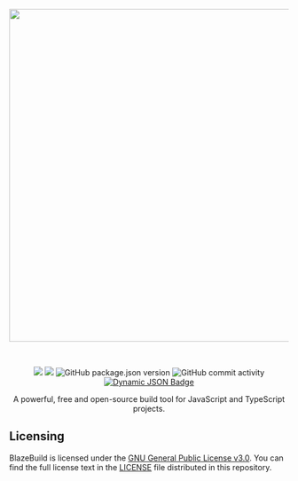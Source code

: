 <p align="center">
<a href="https://github.com/onesoft-sudo/sudobot/tree/main/blazebuild" title="BlazeBuild" target="_blank">
<img src="https://res.cloudinary.com/rakinar2/image/upload/v1720451755/brfmjkzdtemin6uddsfr" width="600px">
</a> 
</p>

<br />

<p align="center">
<a href="https://github.com/onesoft-sudo/sudobot/actions/workflows/blazebuild.yml"><img src="https://img.shields.io/github/actions/workflow/status/onesoft-sudo/sudobot/blazebuild.yml?style=flat&logo=github&logoColor=white&label=Build&labelColor=black&color=rgb(50%2C50%2C50)&cacheSeconds=60"></a>
<a href="https://gnu.org/licenses/agpl-3.0.html"><img src="https://img.shields.io/badge/AGPL--3.0-black?style=flat&logo=data%3Aimage%2Fsvg%2Bxml%3Bbase64%2C77u%2FPD94bWwgdmVyc2lvbj0iMS4wIiBlbmNvZGluZz0idXRmLTgiPz4NCjwhRE9DVFlQRSBzdmcgUFVCTElDICItLy9XM0MvL0RURCBTVkcgMS4xLy9FTiINCgkiaHR0cDovL3d3dy53My5vcmcvR3JhcGhpY3MvU1ZHLzEuMS9EVEQvc3ZnMTEuZHRkIj4NCjxzdmcgd2lkdGg9IjE5N3B4IiBoZWlnaHQ9IjE5N3B4IiB4bWxucz0iaHR0cDovL3d3dy53My5vcmcvMjAwMC9zdmciIHZlcnNpb249IjEuMSI%2BDQoJPGNpcmNsZSBjeD0iOTgiIGN5PSI5OCIgcj0iOTgiIGZpbGw9ImJsYWNrIi8%2BDQoJPGNpcmNsZSBjeD0iOTgiIGN5PSI5OCIgcj0iNzgiIGZpbGw9IndoaXRlIi8%2BDQoJPGNpcmNsZSBjeD0iOTgiIGN5PSI5OCIgcj0iNTUiIGZpbGw9ImJsYWNrIi8%2BDQoJPGNpcmNsZSBjeD0iOTgiIGN5PSI5OCIgcj0iMzAiIGZpbGw9IndoaXRlIi8%2BDQoJPHJlY3QgeD0iMTE1IiB5PSI4NSIgd2lkdGg9IjQ1IiBoZWlnaHQ9IjI1IiBmaWxsPSJ3aGl0ZSIvPg0KPC9zdmc%2B&logoColor=%23fff&label=License&labelColor=%23000&color=rgb(50%2C50%2C50)" /></a>
<img alt="GitHub package.json version" src="https://img.shields.io/github/package-json/v/onesoft-sudo/sudobot?filename=blazebuild%2Fpackage.json&style=flat&logo=npm&logoColor=%23fff&label=Version&labelColor=%23000&color=rgb(50%2C50%2C50)&cacheSeconds=120">
<img alt="GitHub commit activity" src="https://img.shields.io/github/commit-activity/w/onesoft-sudo/sudobot?style=flat&logo=git&logoColor=white&label=Commits&labelColor=%23000&color=rgb(50%2C%2050%2C%2050)&cacheSeconds=60">
<a href="https://discord.gg/892GWhTzgs"><img alt="Dynamic JSON Badge" src="https://img.shields.io/badge/dynamic/json?url=https%3A%2F%2Fdiscord.com%2Fapi%2Fguilds%2F964969362073198652%2Fwidget.json&query=presence_count&suffix=%20online&style=flat&logo=discord&logoColor=white&label=Discord&labelColor=%23000&color=rgb(50%2C%2050%2C%2050)&cacheSeconds=60&link=https%3A%2F%2Fdiscord.gg%2F892GWhTzgs" alt="Discord" /></a>
</p>

<p align="center">
A powerful, free and open-source build tool for JavaScript and TypeScript projects.
</p>

## Licensing

BlazeBuild is licensed under the [GNU General Public License v3.0](https://gnu.org/licenses/agpl-3.0.html). You can find the full license text in the [LICENSE](./LICENSE) file distributed in this repository.
